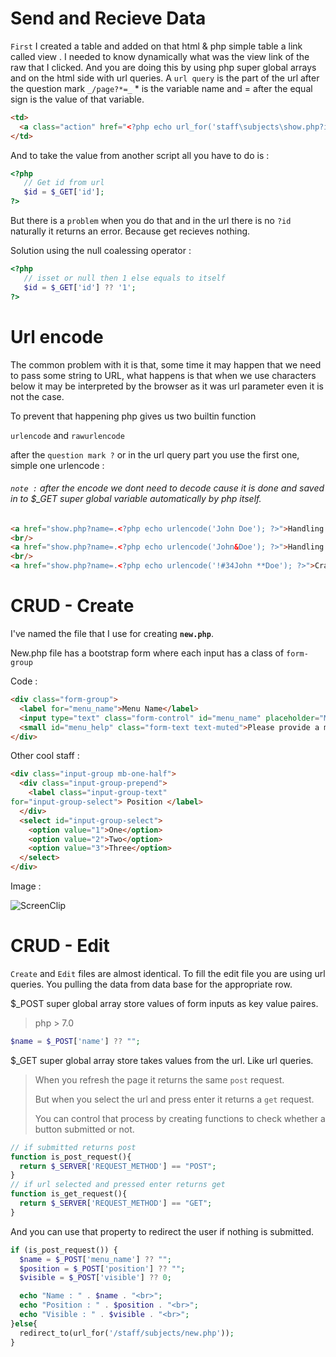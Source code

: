 # Send and Recieve Data

`First` I created a table and added on that html & php simple table a link called view . I needed to know dynamically
what was the view link of the raw that I clicked. And you are doing this by using php super global arrays and on the
html side with url queries. A `url query` is the part of the url after the question mark `_/page?*=_` * is the variable
name and = after the equal sign is the value of that variable.

```html
<td>
  <a class="action" href="<?php echo url_for('staff\subjects\show.php?id=') . subject['id']; ?>">View</a>
</td>
```

And to take the value from another script all you have to do is :

```php
<?php 
   // Get id from url
   $id = $_GET['id'];
?>
```

But there is a `problem` when you do that and in the url there is no `?id` naturally it returns an error. Because get
recieves nothing.

Solution using the null coalessing operator :

```php
<?php 
   // isset or null then 1 else equals to itself
   $id = $_GET['id'] ?? '1';
?>
```

# Url encode

The common problem with it is that, some time it may happen that we need to pass some string to URL, what happens is
that when we use characters below it may be interpreted by the browser as it was url parameter even it is not the case.

To prevent that happening php gives us two builtin function

`urlencode` and `rawurlencode`

after the `question mark ?` or in the url query part you use the first one, simple one urlencode :

###### `note :` after the encode we dont need to decode cause it is done and saved in to $_GET super global variable automatically by php itself.

```html
<a href="show.php?name=.<?php echo urlencode('John Doe'); ?>">Handling Space</a>
<br/>
<a href="show.php?name=.<?php echo urlencode('John&Doe'); ?>">Handling & Sign</a>
<br/>
<a href="show.php?name=.<?php echo urlencode('!#34John **Doe'); ?>">Crazy Characters</a>
```

# CRUD - Create

I've named the file that I use for creating **`new.php`**.

New.php file has a bootstrap form where each input has a class of `form-group`

Code :

````html
<div class="form-group">
  <label for="menu_name">Menu Name</label>
  <input type="text" class="form-control" id="menu_name" placeholder="Menu Name">
  <small id="menu_help" class="form-text text-muted">Please provide a menu name    </small>
</div>
````

Other cool staff :

````html
<div class="input-group mb-one-half">
  <div class="input-group-prepend">
    <label class="input-group-text" 
for="input-group-select"> Position </label>
  </div>
  <select id="input-group-select">
    <option value="1">One</option>
    <option value="2">Two</option>
    <option value="3">Three</option>
  </select>
</div>
````

Image :

![ScreenClip](https://user-images.githubusercontent.com/28195113/93888713-0a660f00-fcf1-11ea-8ab1-c790c15ee99a.png)

# CRUD - Edit

`Create` and `Edit` files are almost identical. To fill the edit file you are using url queries. You pulling the data
from data base for the appropriate row.

$_POST super global array store values of form inputs as key value paires.

> php > 7.0

````php
$name = $_POST['name'] ?? "";
````

$_GET super global array store takes values from the url. Like url queries.


> When you refresh the page it returns the same `post` request.
>
> But when you select the url and press enter it returns a `get` request.
>
> You can control that process by creating functions to check whether a button submitted or not.

````php
// if submitted returns post
function is_post_request(){
  return $_SERVER['REQUEST_METHOD'] == "POST";
}
// if url selected and pressed enter returns get
function is_get_request(){
  return $_SERVER['REQUEST_METHOD'] == "GET";
}
````

And you can use that property to redirect the user if nothing is submitted.

````php
if (is_post_request()) {
  $name = $_POST['menu_name'] ?? "";
  $position = $_POST['position'] ?? "";
  $visible = $_POST['visible'] ?? 0;

  echo "Name : " . $name . "<br>";
  echo "Position : " . $position . "<br>";
  echo "Visible : " . $visible . "<br>";
}else{
  redirect_to(url_for('/staff/subjects/new.php'));
}
````
